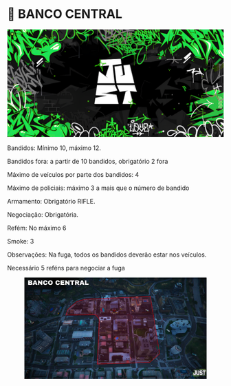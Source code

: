 # 🚧 BANCO CENTRAL

![](../.gitbook/assets/bannerjust.png)

Bandidos: Mínimo 10, máximo 12.

Bandidos fora: a partir de 10 bandidos, obrigatório 2 fora

Máximo de veículos por parte dos bandidos: 4

Máximo de policiais: máximo 3 a mais que o número de bandido

Armamento: Obrigatório RIFLE.

Negociação: Obrigatória.

Refém: No máximo 6

Smoke: 3

Observações: Na fuga, todos os bandidos deverão estar nos veículos.

Necessário 5 reféns para negociar a fuga

<figure><img src="../.gitbook/assets/Captura de tela 2025-07-25 220348 (1).png" alt=""><figcaption></figcaption></figure>
